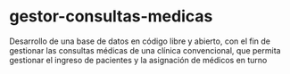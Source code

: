 # gestor-consultas-medicas
Desarrollo de una base de datos en código libre y abierto, con el fin de gestionar las consultas médicas de una clínica convencional, que permita gestionar el ingreso de pacientes y la asignación de médicos en turno
